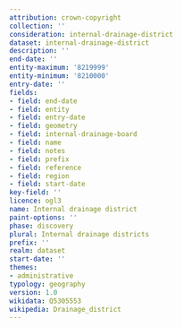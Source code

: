```yaml
---
attribution: crown-copyright
collection: ''
consideration: internal-drainage-district
dataset: internal-drainage-district
description: ''
end-date: ''
entity-maximum: '8219999'
entity-minimum: '8210000'
entry-date: ''
fields:
- field: end-date
- field: entity
- field: entry-date
- field: geometry
- field: internal-drainage-board
- field: name
- field: notes
- field: prefix
- field: reference
- field: region
- field: start-date
key-field: ''
licence: ogl3
name: Internal drainage district
paint-options: ''
phase: discovery
plural: Internal drainage districts
prefix: ''
realm: dataset
start-date: ''
themes:
- administrative
typology: geography
version: 1.0
wikidata: Q5305553
wikipedia: Drainage_district
---
```

